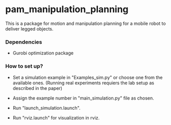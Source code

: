 # pam_manipulation_planning

This is a package for motion and manipulation planning for a mobile robot to deliver legged objects.


### Dependencies ###

- Gurobi optimization package


### How to set up? ###

- Set a simulation example in "Examples_sim.py" or choose one from the available ones. (Running real experiments requiers the lab setup as described in the paper)
 
- Assign the example number in "main_simulation.py" file as chosen.

- Run "launch_simulation.launch".

- Run "rviz.launch" for visualization in rviz.




